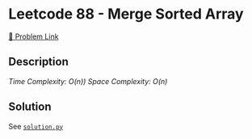 # Leetcode 88 - Merge Sorted Array

[🔗 Problem Link](https://leetcode.com/problems/merge-sorted-array/)

## Description

*Time Complexity: O(n))
Space Complexity: O(n)*

## Solution

See [`solution.py`](solution.py)
